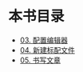 # 本书目录


- [03. 配置编辑器](03_configEditor.md)
- [04. 新建标配文件](04_newFiles.md)
- [05. 书写文章](05_writeArticle.md)
